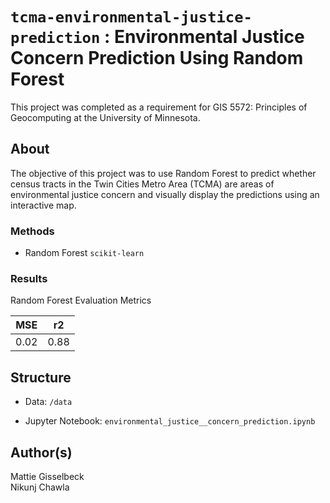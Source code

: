 # `tcma-environmental-justice-prediction` : Environmental Justice Concern Prediction Using Random Forest


This project was completed as a requirement for GIS 5572: Principles of Geocomputing at the University of Minnesota.

## About

The objective of this project was to use Random Forest to predict whether census tracts in the
Twin Cities Metro Area (TCMA) are areas of environmental justice concern and visually display the predictions using an interactive map.

### Methods
- Random Forest `scikit-learn`

### Results 
Random Forest Evaluation Metrics

| MSE  | r2    |
| -----| ----- |
| 0.02 | 0.88  |

## Structure
* Data: `/data`

* Jupyter Notebook: `environmental_justice__concern_prediction.ipynb`


## Author(s)
Mattie Gisselbeck
<br>
Nikunj Chawla
